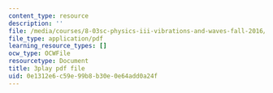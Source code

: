 ```yaml
---
content_type: resource
description: ''
file: /media/courses/8-03sc-physics-iii-vibrations-and-waves-fall-2016/0e1312e6c59e99b8b30e0e64add0a24f_BX4QPdP7fT8.pdf
file_type: application/pdf
learning_resource_types: []
ocw_type: OCWFile
resourcetype: Document
title: 3play pdf file
uid: 0e1312e6-c59e-99b8-b30e-0e64add0a24f
---
```

